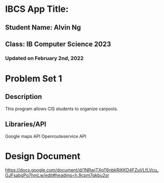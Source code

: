 # IBCS App Title:
## Student Name: Alvin Ng
## Class: IB Computer Science 2023
### Updated on February 2nd, 2022
# Problem Set 1
## Description
This program allows CIS students to organize carpools.
## Libraries/API
Google maps API
Openrouteservice API

# Design Document
https://docs.google.com/document/d/1NRwjTXqT6nbkRiKKD4FZuVLfLVcu_GJFsabgPo7hmLw/edit#heading=h.9cpm7qkbu2sr
